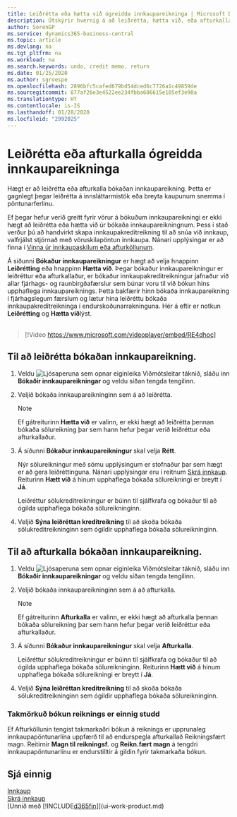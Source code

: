 ```yaml
---
title: Leiðrétta eða hætta við ógreidda innkaupareikninga | Microsoft Docs
description: Útskýrir hvernig á að leiðrétta, hætta við, eða afturkalla bókaðan innkaupareikning og stofna sjálfvirkt innkaupakreditreikning.
author: SorenGP
ms.service: dynamics365-business-central
ms.topic: article
ms.devlang: na
ms.tgt_pltfrm: na
ms.workload: na
ms.search.keywords: undo, credit memo, return
ms.date: 01/25/2020
ms.author: sgroespe
ms.openlocfilehash: 2896bfc5cafed679bd54dced6c7726a1c49859de
ms.sourcegitcommit: 877af26e3e4522ee234fbba606615e105ef3e90a
ms.translationtype: HT
ms.contentlocale: is-IS
ms.lasthandoff: 01/28/2020
ms.locfileid: "2992025"
---
```

# <a name="correct-or-cancel-unpaid-purchase-invoices"></a>Leiðrétta eða afturkalla ógreidda innkaupareikninga
Hægt er að leiðrétta eða afturkalla bókaðan innkaupareikning. Þetta er gagnlegt þegar leiðrétta á innsláttarmistök eða breyta kaupunum snemma í pöntunarferlinu.

Ef þegar hefur verið greitt fyrir vörur á bókuðum innkaupareikningi er ekki hægt að leiðrétta eða hætta við úr bókaða innkaupareikningnum. Þess í stað verður þú að handvirkt skapa innkaupakreditreikning til að snúa við innkaup, valfrjálst stjórnað með vöruskilapöntun innkaupa. Nánari upplýsingar er að finna í [Vinna úr innkaupaskilum eða afturköllunum](purchasing-how-process-purchase-returns-cancellations.md).

Á síðunni **Bókaður innkaupareikningur** er hægt að velja hnappinn **Leiðrétting** eða hnappinn **Hætta við**. Þegar bókaður innkaupareikningur er leiðréttur eða afturkallaður, er bókaður innkaupakreditreikningur jafnaður við allar fjárhags- og raunbirgðafærslur sem búnar voru til við bókun hins upphaflega innkaupareiknings. Þetta bakfærir hinn bókaða innkaupareikning í fjárhagslegum færslum og lætur hina leiðréttu bókaða innkaupakreditreikninga í endurskoðunarrakninguna. Hér á eftir er notkun **Leiðrétting** og **Hætta við**lýst.
<br><br>
> [!Video https://www.microsoft.com/videoplayer/embed/RE4dhoc]

## <a name="to-correct-a-posted-purchase-invoice"></a>Til að leiðrétta bókaðan innkaupareikning.
1. Veldu ![Ljósaperuna sem opnar eiginleika Viðmótsleitar](media/ui-search/search_small.png "Segðu mér hvað þú vilt gera") táknið, sláðu inn **Bókaðir innkaupareikningar** og veldu síðan tengda tengilinn.  
2. Veljið bókaða innkaupareikninginn sem á að leiðrétta.  

    > [!NOTE]  
    >   Ef gátreiturinn **Hætta við** er valinn, er ekki hægt að leiðrétta þennan bókaða sölureikning þar sem hann hefur þegar verið leiðréttur eða afturkallaður.
3. Á síðunni **Bókaður innkaupareikningur** skal velja **Rétt**.

    Nýr sölureikningur með sömu upplýsingum er stofnaður þar sem hægt er að gera leiðréttinguna. Nánari upplýsingar eru í reitnum [Skrá innkaup](purchasing-how-record-purchases.md). Reiturinn **Hætt við** á hinum upphaflega bókaða sölureikningi er breytt í **Já**.

    Leiðréttur sölukreditreikningur er búinn til sjálfkrafa og bókaður til að ógilda upphaflega bókaða sölureikninginn.
4. Veljið **Sýna leiðréttan kreditreikning** til að skoða bókaða sölukreditreikninginn sem ógildir upphaflega bókaða sölureikninginn.

## <a name="to-cancel-a-posted-purchase-invoice"></a>Til að afturkalla bókaðan innkaupareikning.
1. Veldu ![Ljósaperuna sem opnar eiginleika Viðmótsleitar](media/ui-search/search_small.png "Segðu mér hvað þú vilt gera") táknið, sláðu inn **Bókaðir innkaupareikningar** og veldu síðan tengda tengilinn.  
2. Veljið bókaða innkaupareikninginn sem á að afturkalla.

    > [!NOTE]  
    >   Ef gátreiturinn **Afturkalla** er valinn, er ekki hægt að afturkalla þennan bókaða sölureikning þar sem hann hefur þegar verið leiðréttur eða afturkallaður.
3. Á síðunni **Bókaður innkaupareikningur** skal velja **Afturkalla**.

    Leiðréttur sölukreditreikningur er búinn til sjálfkrafa og bókaður til að ógilda upphaflega bókaða sölureikninginn. Reiturinn **Hætt við** á hinum upphaflega bókaða sölureikningi er breytt í **Já**.
4. Veljið **Sýna leiðréttan kreditreikning** til að skoða bókaða sölukreditreikninginn sem ógildir upphaflega bókaða sölureikninginn.

### <a name="partial-invoice-posting-also-supported"></a>Takmörkuð bókun reiknings er einnig studd
Ef Afturköllunin tengist takmarkaðri bókun á reiknings er upprunaleg innkaupapöntunarlína uppfærð til að endurspegla afturkallað Reikningsfært magn. Reitirnir **Magn til reikningsf.** og **Reikn.fært magn** á tengdri innkaupapöntunarlínu er endurstilltir á gildin fyrir takmarkaða bókun.

## <a name="see-also"></a>Sjá einnig
[Innkaup](purchasing-manage-purchasing.md)  
[Skrá innkaup](purchasing-how-record-purchases.md)  
[Unnið með [!INCLUDE[d365fin](includes/d365fin_md.md)]](ui-work-product.md)
